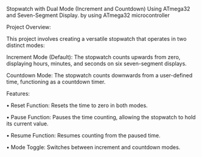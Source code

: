 Stopwatch with Dual Mode (Increment and Countdown) Using ATmega32 and Seven-Segment Display. by using ATmega32 microcontroller

Project Overview:

This project involves creating a versatile stopwatch that operates in two distinct modes:

Increment Mode (Default): The stopwatch counts upwards from zero, displaying hours, minutes, and seconds on six seven-segment displays.

Countdown Mode: The stopwatch counts downwards from a user-defined time, functioning as a countdown timer.

Features:

• Reset Function: Resets the time to zero in both modes.

• Pause Function: Pauses the time counting, allowing the stopwatch to hold its current value.

• Resume Function: Resumes counting from the paused time.

• Mode Toggle: Switches between increment and countdown modes.

